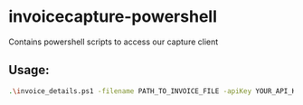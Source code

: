# invoicecapture-powershell
Contains powershell scripts to access our capture client

## Usage:
```sh
.\invoice_details.ps1 -filename PATH_TO_INVOICE_FILE -apiKey YOUR_API_KEY -version CAPTURE_VERSION -url CAPTURE_SDK_URL
```
